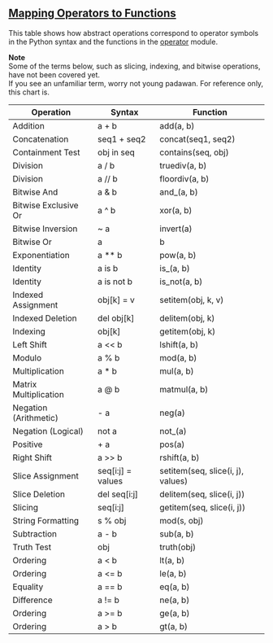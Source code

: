 ## [Mapping Operators to Functions](https://docs.python.org/3/library/operator.html#mapping-operators-to-functions)  

This table shows how abstract operations correspond to operator symbols in the Python syntax and the functions in the [operator](https://docs.python.org/3/library/operator.html#module-operator) module.  

**Note**  
Some of the terms below, such as slicing, indexing, and bitwise operations, have not been covered yet.  
If you see an unfamiliar term, worry not young padawan. For reference only, this chart is.  


| Operation             | Syntax            | Function                          |
|-----------------------|-------------------|-----------------------------------|
| Addition              | a + b             | add(a, b)                         |
| Concatenation         | seq1 + seq2       | concat(seq1, seq2)                |
| Containment Test      | obj in seq        | contains(seq, obj)                |
| Division              | a / b             | truediv(a, b)                     |
| Division              | a // b            | floordiv(a, b)                    |
| Bitwise And           | a & b             | and_(a, b)                        |
| Bitwise Exclusive Or  | a ^ b             | xor(a, b)                         |
| Bitwise Inversion     | ~ a               | invert(a)                         |
| Bitwise Or            | a | b             | or_(a, b)                         |
| Exponentiation        | a ** b            | pow(a, b)                         |
| Identity              | a is b            | is_(a, b)                         |
| Identity              | a is not b        | is_not(a, b)                      |
| Indexed Assignment    | obj[k] = v        | setitem(obj, k, v)                |
| Indexed Deletion      | del obj[k]        | delitem(obj, k)                   |
| Indexing              | obj[k]            | getitem(obj, k)                   |
| Left Shift            | a << b            | lshift(a, b)                      |
| Modulo                | a % b             | mod(a, b)                         |
| Multiplication        | a * b             | mul(a, b)                         |
| Matrix Multiplication | a @ b             | matmul(a, b)                      |
| Negation (Arithmetic) | - a               | neg(a)                            |
| Negation (Logical)    | not a             | not_(a)                           |
| Positive              | + a               | pos(a)                            |
| Right Shift           | a >> b            | rshift(a, b)                      |
| Slice Assignment      | seq[i:j] = values | setitem(seq, slice(i, j), values) |
| Slice Deletion        | del seq[i:j]      | delitem(seq, slice(i, j))         |
| Slicing               | seq[i:j]          | getitem(seq, slice(i, j))         |
| String Formatting     | s % obj           | mod(s, obj)                       |
| Subtraction           | a - b             | sub(a, b)                         |
| Truth Test            | obj               | truth(obj)                        |
| Ordering              | a < b             | lt(a, b)                          |
| Ordering              | a <= b            | le(a, b)                          |
| Equality              | a == b            | eq(a, b)                          |
| Difference            | a != b            | ne(a, b)                          |
| Ordering              | a >= b            | ge(a, b)                          |
| Ordering              | a > b             | gt(a, b)                          |
